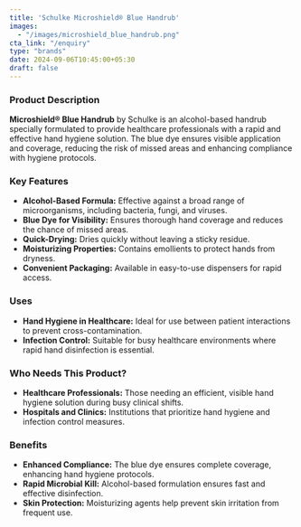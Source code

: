 ```yaml
---
title: 'Schulke Microshield® Blue Handrub'
images:
  - "/images/microshield_blue_handrub.png"
cta_link: "/enquiry"
type: "brands"
date: 2024-09-06T10:45:00+05:30
draft: false
---
```


### Product Description

**Microshield® Blue Handrub** by Schulke is an alcohol-based handrub specially formulated to provide healthcare professionals with a rapid and effective hand hygiene solution. The blue dye ensures visible application and coverage, reducing the risk of missed areas and enhancing compliance with hygiene protocols.

### Key Features

- **Alcohol-Based Formula:** Effective against a broad range of microorganisms, including bacteria, fungi, and viruses.
- **Blue Dye for Visibility:** Ensures thorough hand coverage and reduces the chance of missed areas.
- **Quick-Drying:** Dries quickly without leaving a sticky residue.
- **Moisturizing Properties:** Contains emollients to protect hands from dryness.
- **Convenient Packaging:** Available in easy-to-use dispensers for rapid access.

### Uses

- **Hand Hygiene in Healthcare:** Ideal for use between patient interactions to prevent cross-contamination.
- **Infection Control:** Suitable for busy healthcare environments where rapid hand disinfection is essential.

### Who Needs This Product?

- **Healthcare Professionals:** Those needing an efficient, visible hand hygiene solution during busy clinical shifts.
- **Hospitals and Clinics:** Institutions that prioritize hand hygiene and infection control measures.

### Benefits

- **Enhanced Compliance:** The blue dye ensures complete coverage, enhancing hand hygiene protocols.
- **Rapid Microbial Kill:** Alcohol-based formulation ensures fast and effective disinfection.
- **Skin Protection:** Moisturizing agents help prevent skin irritation from frequent use.
